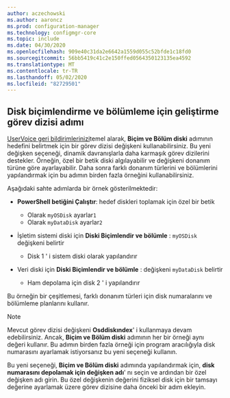 ```yaml
---
author: aczechowski
ms.author: aaroncz
ms.prod: configuration-manager
ms.technology: configmgr-core
ms.topic: include
ms.date: 04/30/2020
ms.openlocfilehash: 909e40c31da2e6642a1559d055c52bfde1c18fd0
ms.sourcegitcommit: 56bb5419c41c2e150ffed0564350123135ea4592
ms.translationtype: MT
ms.contentlocale: tr-TR
ms.lasthandoff: 05/02/2020
ms.locfileid: "82729501"
---
```

## <a name="improvement-to-format-and-partition-disk-task-sequence-step"></a><a name="bkmk_osdpart"></a>Disk biçimlendirme ve bölümleme için geliştirme görev dizisi adımı

<!--6610288-->

[UserVoice geri bildirimlerinizi](https://configurationmanager.uservoice.com/forums/300492-ideas/suggestions/34167106-disk-number-variable-for-format-and-partition-disk)temel alarak, **Biçim ve Bölüm diski** adımının hedefini belirtmek için bir görev dizisi değişkeni kullanabilirsiniz. Bu yeni değişken seçeneği, dinamik davranışlarla daha karmaşık görev dizilerini destekler. Örneğin, özel bir betik diski algılayabilir ve değişkeni donanım türüne göre ayarlayabilir. Daha sonra farklı donanım türlerini ve bölümlerini yapılandırmak için bu adımın birden fazla örneğini kullanabilirsiniz.

Aşağıdaki sahte adımlarda bir örnek gösterilmektedir:

- **PowerShell betiğini Çalıştır**: hedef diskleri toplamak için özel bir betik
  - Olarak `myOSDisk` ayarlar`1`
  - Olarak `myDataDisk` ayarlar`2`

- İşletim sistemi diski için **Diski Biçimlendir ve bölümle** : `myOSDisk` değişkeni belirtir
  - Disk 1 ' i sistem diski olarak yapılandırır

- Veri diski için **Diski Biçimlendir ve bölümle** : değişkeni `myDataDisk` belirtir
  - Ham depolama için disk 2 ' i yapılandırır

Bu örneğin bir çeşitlemesi, farklı donanım türleri için disk numaralarını ve bölümleme planlarını kullanır.

> [!NOTE]
> Mevcut görev dizisi değişkeni **Osddiskındex**' i kullanmaya devam edebilirsiniz. Ancak, **Biçim ve Bölüm diski** adımının her bir örneği aynı değeri kullanır. Bu adımın birden fazla örneği için program aracılığıyla disk numarasını ayarlamak istiyorsanız bu yeni seçeneği kullanın.

Bu yeni seçeneği, **Biçim ve Bölüm diski** adımında yapılandırmak için, **disk numarasını depolamak için değişken adı**' nı seçin ve ardından bir özel değişken adı girin. Bu özel değişkenin değerini fiziksel disk için bir tamsayı değerine ayarlamak üzere görev dizisine daha önceki bir adım ekleyin.
